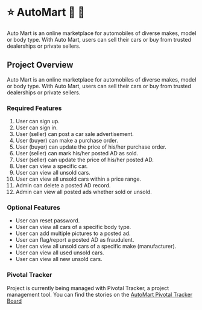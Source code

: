 # :star: AutoMart :red_car: :minibus:
Auto Mart is an online marketplace for automobiles of diverse makes, model or body type. With Auto Mart, users can sell their cars or buy from trusted dealerships or private sellers.

## Project Overview
Auto Mart is an online marketplace for automobiles of diverse makes, model or body type. With Auto Mart, users can sell their cars or buy from trusted dealerships or private sellers.

### Required Features
1. User can sign up.
2. User can sign in.
3. User (seller) can post a car sale advertisement.
4. User (buyer) can make a purchase order.
5. User (buyer) can update the price of his/her purchase order.
6. User (seller) can mark his/her posted AD as sold.
7. User (seller) can update the price of his/her posted AD.
8. User can view a specific car.
9. User can view all unsold cars.
10. User can view all unsold cars within a price range.
11. Admin can delete a posted AD record.
12. Admin can view all posted ads whether sold or unsold.

### Optional Features
- User can reset password.
- User can view all cars of a specific body type.
- User can add multiple pictures to a posted ad.
- User can flag/report a posted AD as fraudulent.
- User can view all unsold cars of a specific make (manufacturer).
- User can view all used unsold cars.
- User can view all new unsold cars.

### Pivotal Tracker

Project is currently being managed with Pivotal Tracker, a project management tool. You can find the stories on the [AutoMart Pivotal Tracker Board](https://www.pivotaltracker.com/n/projects/2346876)